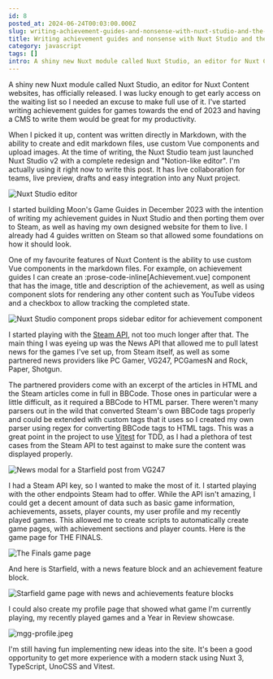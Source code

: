 ```yaml
---
id: 8
posted_at: 2024-06-24T00:03:00.000Z
slug: writing-achievement-guides-and-nonsense-with-nuxt-studio-and-the-steam-api
title: Writing achievement guides and nonsense with Nuxt Studio and the Steam API
category: javascript
tags: []
intro: A shiny new Nuxt module called Nuxt Studio, an editor for Nuxt Content websites, has officially released. I was lucky enough to get early access on the waiting list so I needed an excuse to make full use of it.
---
```


A shiny new Nuxt module called Nuxt Studio, an editor for Nuxt Content websites, has officially released. I was lucky enough to get early access on the waiting list so I needed an excuse to make full use of it. I've started writing achievement guides for games towards the end of 2023 and having a CMS to write them would be great for my productivity.

When I picked it up, content was written directly in Markdown, with the ability to create and edit markdown files, use custom Vue components and upload images. At the time of writing, the Nuxt Studio team just launched Nuxt Studio v2 with a complete redesign and "Notion-like editor". I'm actually using it right now to write this post. It has live collaboration for teams, live preview, drafts and easy integration into any Nuxt project.

![Nuxt Studio editor](/images/posts/nuxt-studio-1.jpeg)

I started building Moon's Game Guides in December 2023 with the intention of writing my achievement guides in Nuxt Studio and then porting them over to Steam, as well as having my own designed website for them to live. I already had 4 guides written on Steam so that allowed some foundations on how it should look.

One of my favourite features of Nuxt Content is the ability to use custom Vue components in the markdown files. For example, on achievement guides I can create an :prose-code-inline[Achievement.vue] component that has the image, title and description of the achievement, as well as using component slots for rendering any other content such as YouTube videos and a checkbox to allow tracking the completed state.

![Nuxt Studio component props sidebar editor for achievement component](/images/posts/nuxt-studio-2.jpeg)

I started playing with the [Steam API](https://steamcommunity.com/dev), not too much longer after that. The main thing I was eyeing up was the News API that allowed me to pull latest news for the games I've set up, from Steam itself, as well as some partnered news providers like PC Gamer, VG247, PCGamesN and Rock, Paper, Shotgun.

The partnered providers come with an excerpt of the articles in HTML and the Steam articles come in full in BBCode. Those ones in particular were a little difficult, as it required a BBCode to HTML parser. There weren't many parsers out in the wild that converted Steam's own BBCode tags properly and could be extended with custom tags that it uses so I created my own parser using regex for converting BBCode tags to HTML tags. This was a great point in the project to use [Vitest](https://vitest.dev/) for TDD, as I had a plethora of test cases from the Steam API to test against to make sure the content was displayed properly.

![News modal for a Starfield post from VG247](/images/posts/mgg-modal.jpeg)

I had a Steam API key, so I wanted to make the most of it. I started playing with the other endpoints Steam had to offer. While the API isn't amazing, I could get a decent amount of data such as basic game information, achievements, assets, player counts, my user profile and my recently played games. This allowed me to create scripts to automatically create game pages, with achievement sections and player counts. Here is the game page for THE FINALS.

![The Finals game page](/images/posts/mgg-the-finals.jpeg)

And here is Starfield, with a news feature block and an achievement feature block.

![Starfield game page with news and achievements feature blocks](/images/posts/mgg-starfield.jpeg)

I could also create my profile page that showed what game I'm currently playing, my recently played games and a Year in Review showcase.

![mgg-profile.jpeg](/images/posts/mgg-profile.jpeg)

I'm still having fun implementing new ideas into the site. It's been a good opportunity to get more experience with a modern stack using Nuxt 3, TypeScript, UnoCSS and Vitest.

